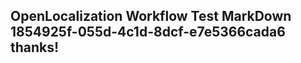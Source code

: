 <properties
ms.topic="hero-topic"
ms.test1="hero-topic"
ms.test2="test"/>

## OpenLocalization Workflow Test MarkDown 1854925f-055d-4c1d-8dcf-e7e5366cada6 thanks!
